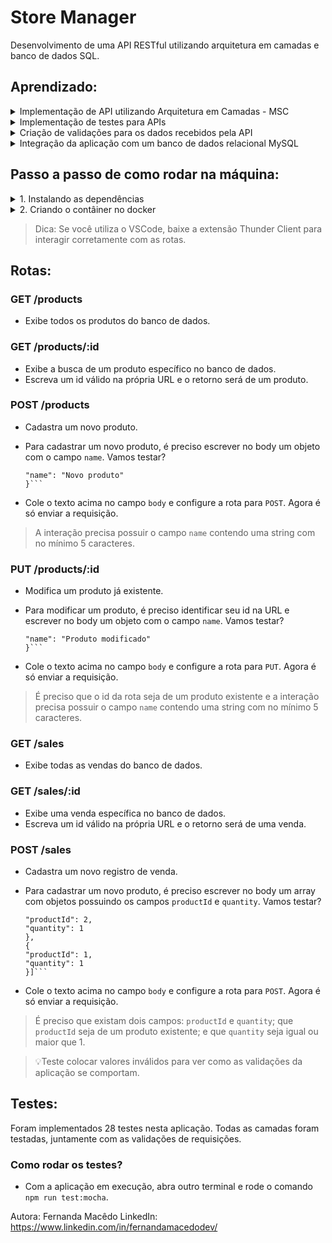 # Store Manager
Desenvolvimento de uma API RESTful utilizando arquitetura em camadas e banco de dados SQL.

## Aprendizado:
<details>
<summary>
Implementação de API utilizando Arquitetura em Camadas - MSC
</summary>
</details>

<details>
<summary>
Implementação de testes para APIs
</summary>
</details>

<details>
<summary>
Criação de validações para os dados recebidos pela API
</summary>
</details>

<details>
<summary>
Integração da aplicação com um banco de dados relacional MySQL
</summary>
</details>

## Passo a passo de como rodar na máquina:
<details>
<summary>
1. Instalando as dependências
</summary>
Abra o terminal e rode o comando 'npm install';
</details>

<details>
<summary>
2. Criando o contâiner no docker
</summary>

- Certifique-se de que sua porta 3001 está liberada. Para conferir, basta rodar o comando 'docker ps'. Caso esteja ocupada, rode o comando `docker stop nome_do_seu_container`. 

- Escreva em seu terminal `docker-compose up -d` e aguarde uns segundos.

- Agora é só rodar o comando `docker logs -n 20 -f store_manager` e a aplicação estará em execução.
</details>

> Dica: Se você utiliza o VSCode, baixe a extensão Thunder Client para interagir corretamente com as rotas.

## Rotas:
### GET /products
- Exibe todos os produtos do banco de dados.
### GET /products/:id
- Exibe a busca de um produto específico no banco de dados.
- Escreva um id válido na própria URL e o retorno será de um produto.
### POST /products
- Cadastra um novo produto.
- Para cadastrar um novo produto, é preciso escrever no body um objeto com o campo `name`. Vamos testar? 

    ```{
    "name": "Novo produto"
    }```

- Cole o texto acima no campo `body` e configure a rota para `POST`. Agora é só enviar a requisição.
> A interação precisa possuir o campo `name` contendo uma string com no mínimo 5 caracteres.

### PUT /products/:id
- Modifica um produto já existente.
- Para modificar um produto, é preciso identificar seu id na URL e escrever no body um objeto com o campo `name`. Vamos testar? 

    ```{
    "name": "Produto modificado"
    }```

- Cole o texto acima no campo `body` e configure a rota para `PUT`. Agora é só enviar a requisição.
> É preciso que o id da rota seja de um produto existente e a interação precisa possuir o campo `name` contendo uma string com no mínimo 5 caracteres.
### GET /sales
- Exibe todas as vendas do banco de dados.
### GET /sales/:id
- Exibe uma venda específica no banco de dados.
- Escreva um id válido na própria URL e o retorno será de uma venda.
### POST /sales
- Cadastra um novo registro de venda.
- Para cadastrar um novo produto, é preciso escrever no body um array com objetos possuindo os campos `productId` e `quantity`. Vamos testar? 

    ```[{
    "productId": 2,
    "quantity": 1
    },
    {
    "productId": 1,
    "quantity": 1
    }]```

- Cole o texto acima no campo `body` e configure a rota para `POST`. Agora é só enviar a requisição.
> É preciso que existam dois campos: `productId` e `quantity`; que `productId` seja de um produto existente; e que `quantity` seja igual ou maior que 1.

>💡Teste colocar valores inválidos para ver como as validações da aplicação se comportam. 

## Testes:
Foram implementados 28 testes nesta aplicação. Todas as camadas foram testadas, juntamente com as validações de requisições.
### Como rodar os testes?
- Com a aplicação em execução, abra outro terminal e rode o comando `npm run test:mocha`.

Autora: Fernanda Macêdo
LinkedIn: https://www.linkedin.com/in/fernandamacedodev/
